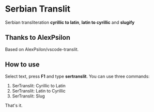 # Serbian Translit

Serbian transliteration **cyrillic to latin**, **latin to cyrillic** and **slugify**

## Thanks to AlexPsilon

Based on AlexPsilon/vscode-translit.

## How to use

Select text, press **F1** and type **sertranslit**. You can use three commands:
1. SerTranslit: Cyrillic to Latin
2. SerTranslit: Latin to Cyrillic
3. SerTranslit: Slug

That's it.
